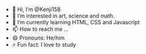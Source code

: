 - 👋 Hi, I’m @Kenji158
- 👀 I’m interested in art, science and math.
- 🌱 I’m currently learning HTML, CSS and Javascript 
- 📫 How to reach me ...
- 😄 Pronouns: He/him
- ⚡ Fun fact: I love to study
<!---
Kenji158/Kenji158 is a ✨ special ✨ repository because its `README.md` (this file) appears on your GitHub profile.
You can click the Preview link to take a look at your changes.
--->
